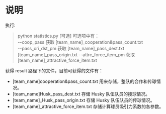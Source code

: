 # 说明

执行:  
  
>python statistics.py [可选]
>可选项中有：  
>--coop_pass 获取 [team_name]_cooperation&pass_count.txt  
>--pass_ori_dst_pm 获取 [team_name]_pass_dest.txt [team_name]_pass_origin.txt
>--attrc_force_item_pm 获取 [team_name]_attractive_force_item.txt

获得 result 路径下的文件，目前可获得的文件有：  

+ [team_name]cooperation&pass_count.txt 用来存储，整队的合作和传球情况。  
+ [team_name]Husk_pass_dest.txt 存储 Husky 队伍队员的接球情况。
+ [team_name]_Husk_pass_origin.txt 存储 Husky 队伍队员的传球情况。  
+ [team_name]_attractive_force_item.txt 存储计算球员吸引力系数的各参数。
